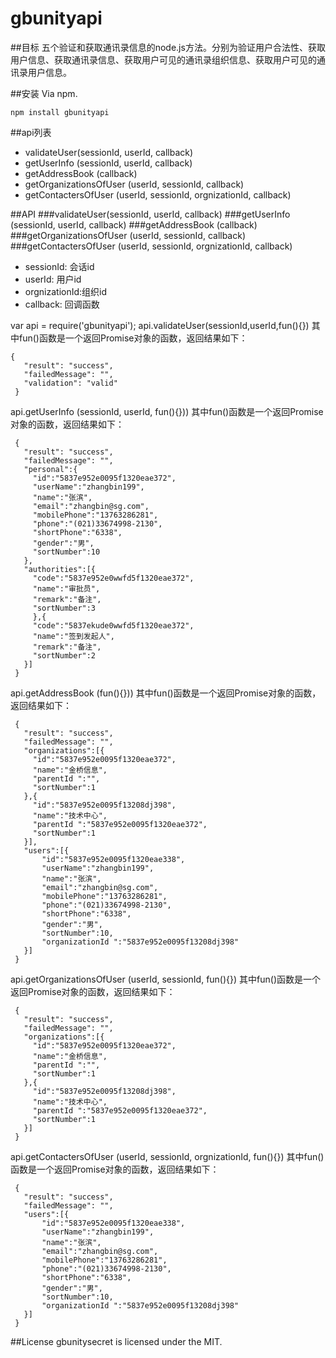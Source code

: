 # gbunityapi



##目标
五个验证和获取通讯录信息的node.js方法。分别为验证用户合法性、获取用户信息、获取通讯录信息、获取用户可见的通讯录组织信息、获取用户可见的通讯录用户信息。



##安装
Via npm.
```
npm install gbunityapi
```



##api列表
* validateUser(sessionId, userId, callback)
* getUserInfo (sessionId, userId, callback)
* getAddressBook (callback)
* getOrganizationsOfUser (userId, sessionId, callback)
* getContactersOfUser (userId, sessionId, orgnizationId, callback)



##API
###validateUser(sessionId, userId, callback)
###getUserInfo (sessionId, userId, callback)
###getAddressBook (callback)
###getOrganizationsOfUser (userId, sessionId, callback)
###getContactersOfUser (userId, sessionId, orgnizationId, callback)
* sessionId: 会话id
* userId: 用户id
* orgnizationId:组织id
* callback: 回调函数

var api = require('gbunityapi');
api.validateUser(sessionId,userId,fun(){})
其中fun()函数是一个返回Promise对象的函数，返回结果如下：

```
{ 
   "result": "success",  
   "failedMessage": "",  
   "validation": "valid" 
 }
```

api.getUserInfo (sessionId, userId, fun(){}))
其中fun()函数是一个返回Promise对象的函数，返回结果如下：

```
 { 
   "result": "success",  
   "failedMessage": "",  
   "personal":{  
     "id":"5837e952e0095f1320eae372", 
     "userName":"zhangbin199", 
     "name":"张滨", 
     "email":"zhangbin@sg.com", 
     "mobilePhone":"13763286281", 
     "phone":"(021)33674998-2130", 
     "shortPhone":"6338", 
     "gender":"男", 
     "sortNumber":10 
   }, 
   "authorities":[{ 
     "code":"5837e952e0wwfd5f1320eae372", 
     "name":"审批员", 
     "remark":"备注", 
     "sortNumber":3 
     },{ 
     "code":"5837ekude0wwfd5f1320eae372", 
     "name":"签到发起人", 
     "remark":"备注", 
     "sortNumber":2 
   }] 
 } 
```

api.getAddressBook  (fun(){}))
其中fun()函数是一个返回Promise对象的函数，返回结果如下：

```
 { 
   "result": "success",  
   "failedMessage": "",  
   "organizations":[{  
     "id":"5837e952e0095f1320eae372", 
     "name":"金桥信息", 
     "parentId ":"", 
     "sortNumber":1 
   },{ 
     "id":"5837e952e0095f13208dj398", 
     "name":"技术中心", 
     "parentId ":"5837e952e0095f1320eae372", 
     "sortNumber":1 
   }], 
   "users":[{ 
       "id":"5837e952e0095f1320eae338", 
       "userName":"zhangbin199", 
       "name":"张滨", 
       "email":"zhangbin@sg.com", 
       "mobilePhone":"13763286281", 
       "phone":"(021)33674998-2130", 
       "shortPhone":"6338", 
       "gender":"男", 
       "sortNumber":10, 
       "organizationId ":"5837e952e0095f13208dj398" 
   }] 
 }
 ```
 
 api.getOrganizationsOfUser (userId, sessionId, fun(){})
其中fun()函数是一个返回Promise对象的函数，返回结果如下：

```
 { 
   "result": "success",  
   "failedMessage": "",  
   "organizations":[{  
     "id":"5837e952e0095f1320eae372", 
     "name":"金桥信息", 
     "parentId ":"", 
     "sortNumber":1 
   },{ 
     "id":"5837e952e0095f13208dj398", 
     "name":"技术中心", 
     "parentId ":"5837e952e0095f1320eae372", 
     "sortNumber":1 
   }] 
 } 
 ```
 
  api.getContactersOfUser (userId, sessionId, orgnizationId, fun(){})
其中fun()函数是一个返回Promise对象的函数，返回结果如下：

```
 { 
   "result": "success",  
   "failedMessage": "",  
   "users":[{ 
       "id":"5837e952e0095f1320eae338", 
       "userName":"zhangbin199", 
       "name":"张滨", 
       "email":"zhangbin@sg.com", 
       "mobilePhone":"13763286281", 
       "phone":"(021)33674998-2130", 
       "shortPhone":"6338", 
       "gender":"男", 
       "sortNumber":10, 
       "organizationId ":"5837e952e0095f13208dj398" 
   }] 
 }
 ```
##License
gbunitysecret  is licensed under the MIT.
